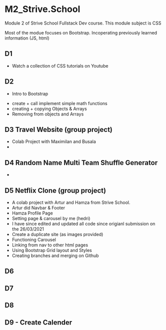 # M2_Strive.School

Module 2 of Strive School Fullstack Dev course. This module subject is CSS

Most of the modue focuses on Bootstrap. Incoperating previously learned information (JS, html)

## D1

- Watch a collection of CSS tutorials on Youtube

## D2

- Intro to Bootstrap

* create + call implement simple math functions
* creating + copying Objects & Arrays
* Removing from objects and Arrays

## D3 Travel Website (group project)

- Colab Project with Maximilan and Busala
-

## D4 Random Name Multi Team Shuffle Generator

-

## D5 Netflix Clone (group project)

- A colab project with Artur and Hamza from Strive School.
- Artur did Navbar & Footer
- Hamza Profile Page
- Setting page & carousel by me (hedri)
- I have since edited and updated all code since origianl submission on the 26/03/2021
- Create a duplicate site (as images provided)
- Functioning Carousel
- Linking from nav to other html pages
- Using Bootstrap Grid layout and Styles
- Creating branches and merging on Github

## D6

## D7

## D8

## D9 - Create Calender
